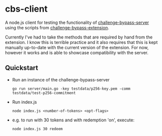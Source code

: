 # cbs-client

A node.js client for testing the functionality of [challenge-bypass-server](https://github.com/privacypass/challenge-bypass-server) using the scripts from [challenge-bypass-extension](https://github.com/privacypass/challenge-bypass-extension).

Currently I've had to take the methods that are required by hand from the extension. I know this is terrible practice and it also requires that this is kept manually up-to-date with the current version of the extension. For now, however it works and is able to showcase compatibility with the server.

## Quickstart

- Run an instance of the challenge-bypass-server

    ```
    go run server/main.go -key testdata/p256-key.pem -comm testdata/test-p256-commitment
    ```

- Run index.js

    ```
    node index.js <number-of-tokens> <opt-flags>
    ```

- e.g. to run with 30 tokens and with redemption 'on', execute:

    ```
    node index.js 30 redeem
    ```
